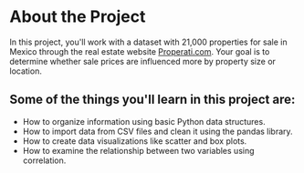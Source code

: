 # About the Project

In this project, you'll work with a dataset with 21,000 properties for sale in Mexico through the real estate website [Properati.com](Properati.com). Your goal is to determine whether sale prices are influenced more by property size or location.

## Some of the things you'll learn in this project are:

- How to organize information using basic Python data structures.
- How to import data from CSV files and clean it using the pandas library.
- How to create data visualizations like scatter and box plots.
- How to examine the relationship between two variables using correlation.
